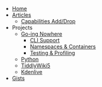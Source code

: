 <!-- markdownlint-disable-next-line MD041 -->
* [Home](/) <!-- homepage pitfall, https://github.com/docsifyjs/docsify/issues/1131 -->
* [Articles](/articles)
  * [Capabilities Add/Drop](/art/cap-add-drop)
* Projects
  * [Go-ing Nowhere](/gone)
    * [CLI Support](/go-cli)
    * [Namespaces & Containers](/go-low)
    * [Testing & Profiling](go-testprof)
  * [Python](/spam)
  * [TiddlyWiki5](/tiddlywiki)
  * [Kdenlive](/kdenlive)
* [Gists](https://gist.github.com/TheDiveO)
